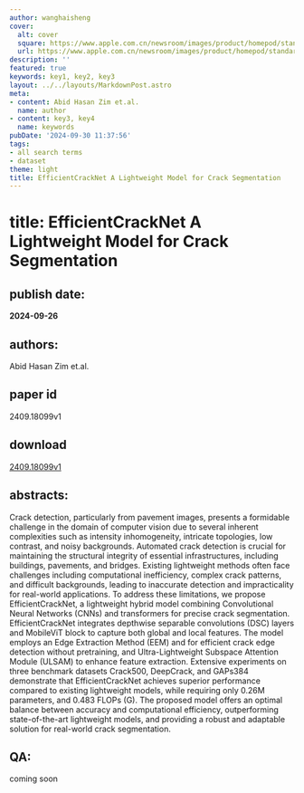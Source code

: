 ```yaml
---
author: wanghaisheng
cover:
  alt: cover
  square: https://www.apple.com.cn/newsroom/images/product/homepod/standard/Apple-HomePod-hero-230118_big.jpg.large_2x.jpg
  url: https://www.apple.com.cn/newsroom/images/product/homepod/standard/Apple-HomePod-hero-230118_big.jpg.large_2x.jpg
description: ''
featured: true
keywords: key1, key2, key3
layout: ../../layouts/MarkdownPost.astro
meta:
- content: Abid Hasan Zim et.al.
  name: author
- content: key3, key4
  name: keywords
pubDate: '2024-09-30 11:37:56'
tags:
- all search terms
- dataset
theme: light
title: EfficientCrackNet A Lightweight Model for Crack Segmentation
---
```


# title: EfficientCrackNet A Lightweight Model for Crack Segmentation 
## publish date: 
**2024-09-26** 
## authors: 
  Abid Hasan Zim et.al. 
## paper id
2409.18099v1
## download
[2409.18099v1](http://arxiv.org/abs/2409.18099v1)
## abstracts:
Crack detection, particularly from pavement images, presents a formidable challenge in the domain of computer vision due to several inherent complexities such as intensity inhomogeneity, intricate topologies, low contrast, and noisy backgrounds. Automated crack detection is crucial for maintaining the structural integrity of essential infrastructures, including buildings, pavements, and bridges. Existing lightweight methods often face challenges including computational inefficiency, complex crack patterns, and difficult backgrounds, leading to inaccurate detection and impracticality for real-world applications. To address these limitations, we propose EfficientCrackNet, a lightweight hybrid model combining Convolutional Neural Networks (CNNs) and transformers for precise crack segmentation. EfficientCrackNet integrates depthwise separable convolutions (DSC) layers and MobileViT block to capture both global and local features. The model employs an Edge Extraction Method (EEM) and for efficient crack edge detection without pretraining, and Ultra-Lightweight Subspace Attention Module (ULSAM) to enhance feature extraction. Extensive experiments on three benchmark datasets Crack500, DeepCrack, and GAPs384 demonstrate that EfficientCrackNet achieves superior performance compared to existing lightweight models, while requiring only 0.26M parameters, and 0.483 FLOPs (G). The proposed model offers an optimal balance between accuracy and computational efficiency, outperforming state-of-the-art lightweight models, and providing a robust and adaptable solution for real-world crack segmentation.
## QA:
coming soon
